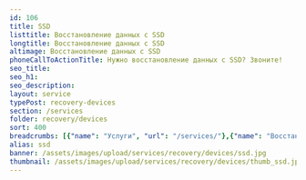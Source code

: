 ```yaml
---
id: 106
title: SSD
listtitle: Восстановление данных с SSD
longtitle: Восстановление данных с SSD
altimage: Восстановление данных с SSD
phoneCallToActionTitle: Нужно восстановление данных с SSD? Звоните!
seo_title: 
seo_h1: 
seo_description: 
layout: service
typePost: recovery-devices
section: /services
folder: recovery/devices
sort: 400
breadcrumbs: [{"name": "Услуги", "url": "/services/"},{"name": "Восстановление данных", "url": "/services/recovery/"},{"name": "Устройства", "url":  "/services/recovery/devices/"}]
alias: ssd
banner: /assets/images/upload/services/recovery/devices/ssd.jpg
thumbnail: /assets/images/upload/services/recovery/devices/thumb_ssd.jpg
---
```

